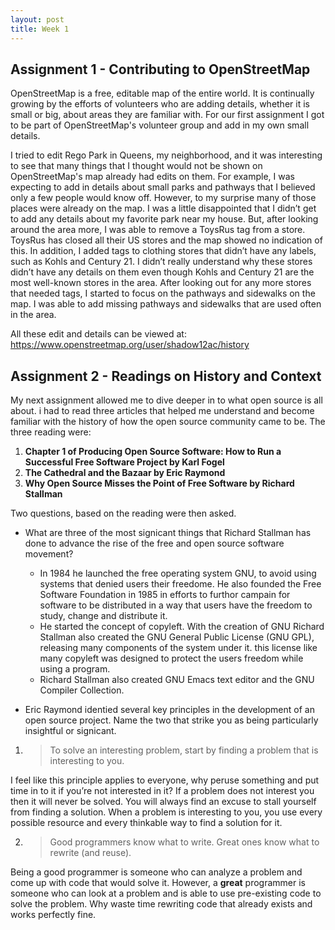 ```yaml
---
layout: post
title: Week 1
---
```


## Assignment 1 - Contributing to OpenStreetMap


OpenStreetMap is a free, editable map of the entire world. It is continually growing by the efforts of volunteers who are adding details, whether it is small or big, about areas they are familiar with. For our first assignment I got to be part of OpenStreetMap's volunteer group and add in my own small details.

I tried to edit Rego Park in Queens, my neighborhood, and it was interesting to see that many things that I thought would not be shown on OpenStreetMap's map already had edits on them. For example, I was expecting to add in details about small parks and pathways that I believed only a few people would know off. However, to my surprise many of those places were already on the map. I was a little disappointed that I didn’t get to add any details about my favorite park near my house. But, after looking around the area more, I was able to remove a ToysRus tag from a store.  ToysRus has closed all their US stores and the map showed no indication of this. In addition, I added tags to clothing stores that didn’t have any labels, such as Kohls and Century 21. I didn’t really understand why these stores didn’t have any details on them even though Kohls and Century 21 are the most well-known stores in the area. After looking out for any more stores that needed tags, I started to focus on the pathways and sidewalks on the map. I was able to add missing pathways and sidewalks that are used often in the area.

All these edit and details can be viewed at: <https://www.openstreetmap.org/user/shadow12ac/history>

## Assignment 2 - Readings on History and Context

My next assignment allowed me to dive deeper in to what open source is all about. i had to read three articles that helped me understand and become familiar with the history of how the open source community came to be. The three reading were:
1. __Chapter 1 of Producing Open Source Software: How to Run a Successful Free Software Project by
Karl Fogel__
2. __The Cathedral and the Bazaar by Eric Raymond__
3. __Why Open Source Misses the Point of Free Software by Richard Stallman__

Two questions, based on the reading were then asked. 
* What are three of the most signicant things that Richard Stallman has done to advance the rise of
the free and open source software movement?
  * In 1984 he launched the free operating system GNU, to avoid using systems that denied users their freedome. He also founded the Free Software Foundation in 1985 in efforts to furthor campain for software to be distributed in a way that users have the freedom to study, change and distribute it.
  * He started the concept of copyleft. With the creation of GNU Richard Stallman also created the GNU General Public License (GNU GPL), releasing many components of the system under it. this license like many copyleft was designed to protect the users freedom while using a program.
  * Richard Stallman also created GNU Emacs text editor and the GNU Compiler Collection. 

* Eric Raymond identied several key principles in the development of an open source project. Name
the two that strike you as being particularly insightful or signicant.
1. > To solve an interesting problem, start by finding a problem that is interesting to you.
  
  I feel like this principle applies to everyone, why peruse something and put time in to it if you’re not interested in it? If a      problem does not interest you then it will never be solved. You will always find an excuse to stall yourself from finding a solution. When a problem is interesting to you, you use every possible resource and every thinkable way to find a solution for it. 
  
2. > Good programmers know what to write. Great ones know what to rewrite (and reuse).
  
  Being a good programmer is someone who can analyze a problem and come up with code that would solve it. However, a __great__ programmer is someone who can look at a problem and is able to use pre-existing code to solve the problem. Why waste time rewriting code that already exists and works perfectly fine.

 
